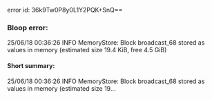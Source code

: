 error id: 36k9Tw0P8y0L1Y2PQK+SnQ==
### Bloop error:

25/06/18 00:36:26 INFO MemoryStore: Block broadcast_68 stored as values in memory (estimated size 19.4 KiB, free 4.5 GiB)
#### Short summary: 

25/06/18 00:36:26 INFO MemoryStore: Block broadcast_68 stored as values in memory (estimated size 19...